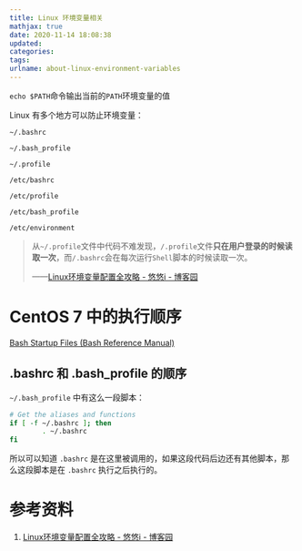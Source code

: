 ```yaml
---
title: Linux 环境变量相关
mathjax: true
date: 2020-11-14 18:08:38
updated:
categories:
tags:
urlname: about-linux-environment-variables
---
```




<!-- more -->



`echo $PATH`命令输出当前的`PATH`环境变量的值



Linux 有多个地方可以防止环境变量：

`~/.bashrc`

`~/.bash_profile`

`~/.profile`

`/etc/bashrc`

`/etc/profile`

`/etc/bash_profile`

`/etc/environment`



> 从`~/.profile`文件中代码不难发现，`/.profile`文件**只在用户登录的时候读取一次**，而`/.bashrc`会在每次运行`Shell`脚本的时候读取一次。
>
> ——[Linux环境变量配置全攻略 - 悠悠i - 博客园](https://www.cnblogs.com/youyoui/p/10680329.html)





# CentOS 7 中的执行顺序

[Bash Startup Files (Bash Reference Manual)](https://www.gnu.org/software/bash/manual/html_node/Bash-Startup-Files.html)







## .bashrc 和 .bash_profile 的顺序

`~/.bash_profile` 中有这么一段脚本：

```bash
# Get the aliases and functions
if [ -f ~/.bashrc ]; then
        . ~/.bashrc
fi
```

所以可以知道 `.bashrc` 是在这里被调用的，如果这段代码后边还有其他脚本，那么这段脚本是在 `.bashrc` 执行之后执行的。









# 参考资料

1. [Linux环境变量配置全攻略 - 悠悠i - 博客园](https://www.cnblogs.com/youyoui/p/10680329.html)

